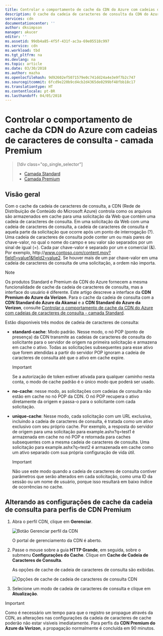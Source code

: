 ```yaml
---
title: Controlar o comportamento de cache da CDN do Azure com cadeias de caracteres de consulta - camada Premium | Microsoft Docs
description: O cache da cadeia de caracteres de consulta da CDN do Azure controla como os arquivos são armazenados em cache quando uma solicitação da Web contém uma cadeia de caracteres de consulta. Este artigo descreve o cache da cadeia de caracteres de consulta na CDN Premium do Azure do produto Verizon.
services: cdn
documentationcenter: ''
author: dksimpson
manager: akucer
editor: ''
ms.assetid: 99db4a85-4f5f-431f-ac3a-69e05518c997
ms.service: cdn
ms.workload: tbd
ms.tgt_pltfrm: na
ms.devlang: na
ms.topic: article
ms.date: 03/30/2018
ms.author: mazha
ms.openlocfilehash: 9d92602ef5071579e0c741dd24a4e3e9f7b2c747
ms.sourcegitcommit: 6fcd9e220b9cd4cb2d4365de0299bf48fbb18c17
ms.translationtype: HT
ms.contentlocale: pt-BR
ms.lasthandoff: 04/05/2018
---
```

# <a name="control-azure-cdn-caching-behavior-with-query-strings---premium-tier"></a>Controlar o comportamento de cache da CDN do Azure com cadeias de caracteres de consulta - camada Premium
> [!div class="op_single_selector"]
> * [Camada Standard](cdn-query-string.md)
> * [Camada Premium](cdn-query-string-premium.md)
> 
> 

## <a name="overview"></a>Visão geral
Com o cache da cadeia de caracteres de consulta, a CDN (Rede de Distribuição de Conteúdo do Microsoft Azure) controla como os arquivos são armazenados em cache para uma solicitação da Web que contém uma cadeia de caracteres de consulta. Em uma solicitação da Web com uma cadeia de caracteres de consulta, a cadeia de caracteres de consulta é aquela parte da solicitação que ocorre após um ponto de interrogação (?). Uma cadeia de caracteres de consulta pode conter um ou mais pares de chave-valor, no qual o nome do campo e seu valor são separados por um sinal de igual (=). Cada par chave-valor é separado por um e comercial (&). Por exemplo, http:\//www.contoso.com/content.mov?field1=value1&field2=value2. Se houver mais de um par chave-valor em uma cadeia de caracteres de consulta de uma solicitação, a ordem não importa. 

> [!NOTE]
> Os produtos Standard e Premium da CDN do Azure fornecem a mesma funcionalidade de cache da cadeia de caracteres de consulta, mas a interface do usuário é diferente.  Este artigo descreve a interface da **CDN Premium do Azure da Verizon**. Para o cache da cadeia de consulta com a **CDN Standard do Azure da Akamai** e a **CDN Standard do Azure da Verizon**, consulte [Controlar o comportamento de cache da CDN do Azure com cadeias de caracteres de consulta - camada Standard](cdn-query-string.md).
>


Estão disponíveis três modos de cadeia de caracteres de consulta:

- **standard-cache**: Modo padrão. Nesse modo, o nó POP (ponto de presença) da CDN transmite as cadeias de caracteres de consulta do solicitante para o servidor de origem na primeira solicitação e armazena em cache o ativo. Todas as solicitações subsequentes para esse ativo que forem atendidas a partir do servidor POP ignoram a cadeia de caracteres de consulta até que o ativo em cache expire.

    >[!IMPORTANT] 
    > Se a autorização de token estiver ativada para qualquer caminho nesta conta, o modo de cache padrão é o único modo que poderá ser usado. 

- **no-cache**: nesse modo, as solicitações com cadeias de consulta não estão em cache no nó POP da CDN. O nó POP recupera o ativo diretamente da origem e passa-o para o solicitante com cada solicitação.

- **unique-cache**: Nesse modo, cada solicitação com um URL exclusiva, incluindo a cadeia de caracteres de consulta, é tratada como um ativo exclusivo com seu próprio cache. Por exemplo, a resposta do servidor de origem para uma solicitação para example.ashx?q=test1 é armazenada em cache no nó POP e retornada para caches subsequentes com a mesma cadeia de caracteres de consulta. Uma solicitação para example.ashx?q=test2 é armazenada em cache como um ativo separado com sua própria configuração de vida útil.
   
    >[!IMPORTANT] 
    > Não use este modo quando a cadeia de caracteres de consulta contiver parâmetros que serão alterados em cada solicitação, como uma ID da sessão ou um nome de usuário, porque isso resultará em baixo índice de ocorrências no cache.

## <a name="changing-query-string-caching-settings-for-premium-cdn-profiles"></a>Alterando as configurações de cache da cadeia de consulta para perfis de CDN Premium
1. Abra o perfil CDN, clique em **Gerenciar**.
   
    ![Botão Gerenciar perfil da CDN](./media/cdn-query-string-premium/cdn-manage-btn.png)
   
    O portal de gerenciamento da CDN é aberto.
2. Passe o mouse sobre a guia **HTTP Grande**, em seguida, sobre o submenu **Configurações do Cache**. Clique em **Cache de Cadeia de Caracteres de Consulta**.
   
    As opções de cache de cadeia de caracteres de consulta são exibidas.
   
    ![Opções de cache de cadeia de caracteres de consulta CDN](./media/cdn-query-string-premium/cdn-query-string.png)
3. Selecione um modo de cadeia de caracteres de consulta e clique em **Atualização**.

> [!IMPORTANT]
> Como é necessário um tempo para que o registro se propague através da CDN, as alterações nas configurações da cadeia de caracteres de cache poderão não estar visíveis imediatamente. Para perfis da **CDN Premium do Azure da Verizon**, a propagação normalmente é concluída em 90 minutos.
 

